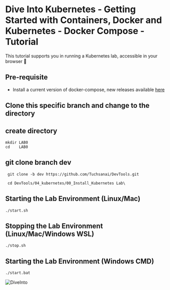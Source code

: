 # Dive Into Kubernetes - Getting Started with Containers, Docker and Kubernetes - Docker Compose - Tutorial

This tutorial supports you in running a Kubernetes lab, accessible in your browser 🚀

## Pre-requisite

* Install a current version of docker-compose, new releases available [here](https://github.com/docker/compose/releases)

## Clone this specific branch and change to the directory


## create directory

   
    mkdir LAB0
    cd    LAB0
    

## git clone branch dev
    
    
   ```
    git clone -b dev https://github.com/Tuchsanai/DevTools.git
   ```
   
   ```   
    cd DevTools/04_kubernetes/00_Install_Kubernetes Lab\
   ```



## Starting the Lab Environment (Linux/Mac)

```
./start.sh
```



## Stopping the Lab Environment (Linux/Mac/Windows WSL)

```
./stop.sh
```

## Starting the Lab Environment (Windows CMD)

```
./start.bat
```

![DiveInto](https://raw.githubusercontent.com/spurin/diveintokubernetes/cloudshell/DiveIntoKubernetes.jpeg)

